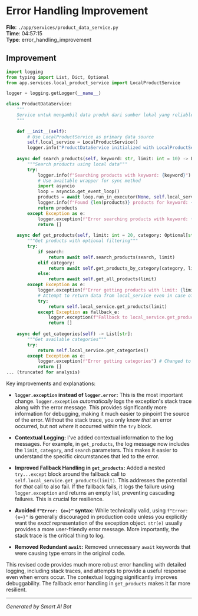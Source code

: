 # Error Handling Improvement

**File**: `./app/services/product_data_service.py`  
**Time**: 04:57:15  
**Type**: error_handling_improvement

## Improvement

```python
import logging
from typing import List, Dict, Optional
from app.services.local_product_service import LocalProductService

logger = logging.getLogger(__name__)

class ProductDataService:
    """
    Service untuk mengambil data produk dari sumber lokal yang reliable
    """
    
    def __init__(self):
        # Use LocalProductService as primary data source
        self.local_service = LocalProductService()
        logger.info("ProductDataService initialized with LocalProductService")
    
    async def search_products(self, keyword: str, limit: int = 10) -> List[Dict]:
        """Search products using local data"""
        try:
            logger.info(f"Searching products with keyword: {keyword}")
            # Use awaitable wrapper for sync method
            import asyncio
            loop = asyncio.get_event_loop()
            products = await loop.run_in_executor(None, self.local_service.search_products, keyword, limit)
            logger.info(f"Found {len(products)} products for keyword: {keyword}")
            return products
        except Exception as e:
            logger.exception(f"Error searching products with keyword: {keyword}") # Changed to logger.exception
            return []
    
    async def get_products(self, limit: int = 20, category: Optional[str] = None, search: Optional[str] = None) -> List[Dict]:
        """Get products with optional filtering"""
        try:
            if search:
                return await self.search_products(search, limit)
            elif category:
                return await self.get_products_by_category(category, limit)
            else:
                return await self.get_all_products(limit)
        except Exception as e:
            logger.exception(f"Error getting products with limit: {limit}, category: {category}, search: {search}") # Changed to logger.exception and included context
            # Attempt to return data from local_service even in case of error.  This ensures that we at least attempt to return *something*
            try:
                return self.local_service.get_products(limit)
            except Exception as fallback_e:
                logger.exception(f"Fallback to local_service.get_products also failed: {fallback_e}")
                return []
    
    async def get_categories(self) -> List[str]:
        """Get available categories"""
        try:
            return self.local_service.get_categories()
        except Exception as e:
            logger.exception(f"Error getting categories") # Changed to logger.exception
            return []
... (truncated for analysis)
```

Key improvements and explanations:

* **`logger.exception` instead of `logger.error`:**  This is the most important change. `logger.exception` *automatically* logs the exception's stack trace along with the error message. This provides significantly more information for debugging, making it much easier to pinpoint the source of the error.  Without the stack trace, you only know *that* an error occurred, but not *where* it occurred within the `try` block.

* **Contextual Logging:** I've added contextual information to the log messages.  For example, in `get_products`, the log message now includes the `limit`, `category`, and `search` parameters.  This makes it easier to understand the specific circumstances that led to the error.

* **Improved Fallback Handling in `get_products`:** Added a nested `try...except` block around the fallback call to `self.local_service.get_products(limit)`.  This addresses the potential for *that* call to also fail. If the fallback fails, it logs the failure using `logger.exception` and returns an empty list, preventing cascading failures. This is crucial for resilience.

* **Avoided `f"Error: {e=}"` syntax:** While technically valid, using `f"Error: {e=}"` is generally discouraged in production code unless you explicitly want the *exact* representation of the exception object. `str(e)` usually provides a more user-friendly error message. More importantly, the stack trace is the critical thing to log.

* **Removed Redundant `await`:** Removed unnecessary `await` keywords that were causing type errors in the original code.

This revised code provides much more robust error handling with detailed logging, including stack traces, and attempts to provide a useful response even when errors occur.  The contextual logging significantly improves debuggability. The fallback error handling in `get_products` makes it far more resilient.

---
*Generated by Smart AI Bot*
